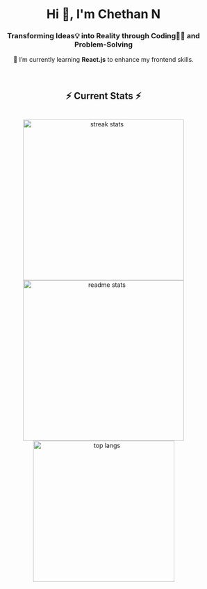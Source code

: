 <h1 align="center">Hi 👋, I'm Chethan N</h1>
<h3 align="center">Transforming Ideas💡 into Reality through Coding👨‍💻 and Problem-Solving</h3>

<p align="center">🌱 I’m currently learning <b>React.js</b>  to enhance my frontend skills.</p>

<br/>
  <h2 align="center">⚡ Current Stats ⚡</h2>
<br>

<div align=center>
  <img width=370 src="https://streak-stats.demolab.com/?user==c-hetha-n&count_private=true&theme=react&border_radius=10" alt="streak stats"/>
  <img width=370 src="https://github-readme-stats.vercel.app/api?username=c-hetha-n&show_icons=true&theme=react&rank_icon=github&border_radius=10" alt="readme stats" />
  <img width=325 align="center" src="https://github-readme-stats.vercel.app/api/top-langs/?username=c-hetha-n&hide=HTML&langs_count=8&layout=compact&theme=react&border_radius=10&size_weight=0.5&count_weight=0.5&exclude_repo=github-readme-stats" alt="top langs" />
</div>
